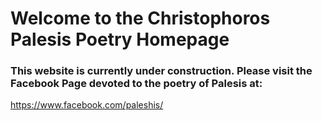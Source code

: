 
# Welcome to the Christophoros Palesis Poetry Homepage

### This website is currently under construction.  Please visit the Facebook Page devoted to the poetry of Palesis at:

https://www.facebook.com/paleshis/

